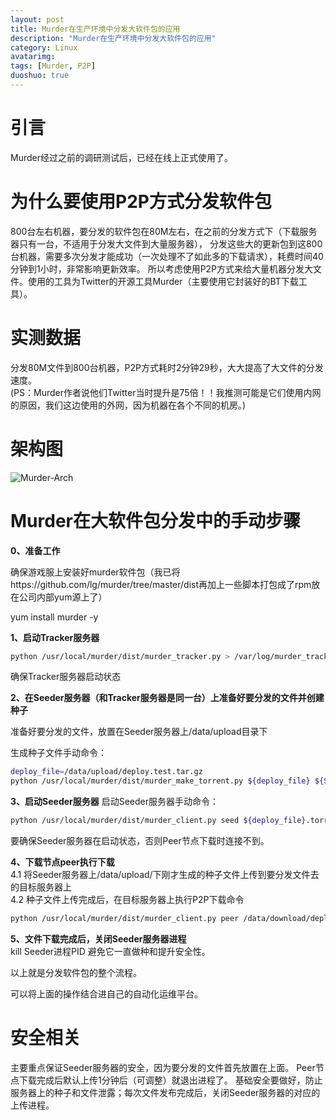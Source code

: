 ```yaml
---
layout: post
title: Murder在生产环境中分发大软件包的应用
description: "Murder在生产环境中分发大软件包的应用"
category: Linux
avatarimg:
tags: [Murder, P2P]
duoshuo: true
---
```


# 引言
Murder经过之前的调研测试后，已经在线上正式使用了。

# 为什么要使用P2P方式分发软件包
800台左右机器，要分发的软件包在80M左右，在之前的分发方式下（下载服务器只有一台，不适用于分发大文件到大量服务器），
分发这些大的更新包到这800台机器，需要多次分发才能成功（一次处理不了如此多的下载请求），耗费时间40分钟到1小时，非常影响更新效率。
所以考虑使用P2P方式来给大量机器分发大文件。使用的工具为Twitter的开源工具Murder（主要使用它封装好的BT下载工具）。

# 实测数据
分发80M文件到800台机器，P2P方式耗时2分钟29秒，大大提高了大文件的分发速度。  
(PS：Murder作者说他们Twitter当时提升是75倍！！我推测可能是它们使用内网的原因，我们这边使用的外网，因为机器在各个不同的机房。)

# 架构图
![Murder-Arch](https://raw.githubusercontent.com/JaminZhang/jaminzhang.github.io/master/images/Murder-Arch-01.png)

# Murder在大软件包分发中的手动步骤

**0、准备工作**

确保游戏服上安装好murder软件包（我已将https://github.com/lg/murder/tree/master/dist再加上一些脚本打包成了rpm放在公司内部yum源上了）  

yum install murder -y

**1、启动Tracker服务器**

```bash
python /usr/local/murder/dist/murder_tracker.py > /var/log/murder_tracker.log 2>&1 &
```    

确保Tracker服务器启动状态

**2、在Seeder服务器（和Tracker服务器是同一台）上准备好要分发的文件并创建种子**

准备好要分发的文件，放置在Seeder服务器上/data/upload目录下

生成种子文件手动命令：

```bash
deploy_file=/data/upload/deploy.test.tar.gz
python /usr/local/murder/dist/murder_make_torrent.py ${deploy_file} ${Seeder_IP}:8998 ${deploy_file}.torrent
```    

**3、启动Seeder服务器**
启动Seeder服务器手动命令：

```bash
python /usr/local/murder/dist/murder_client.py seed ${deploy_file}.torrent ${deploy_file} 127.0.0.1
```    

要确保Seeder服务器在启动状态，否则Peer节点下载时连接不到。

**4、下载节点peer执行下载**  
4.1 将Seeder服务器上/data/upload/下刚才生成的种子文件上传到要分发文件去的目标服务器上  
4.2 种子文件上传完成后，在目标服务器上执行P2P下载命令  

```bash
python /usr/local/murder/dist/murder_client.py peer /data/download/deploy.tar.gz.torrent /data/download/deploy.tar.gz ${Peer_IP}
```    

**5、文件下载完成后，关闭Seeder服务器进程**  
kill Seeder进程PID
避免它一直做种和提升安全性。

以上就是分发软件包的整个流程。

可以将上面的操作结合进自己的自动化运维平台。

# 安全相关
主要重点保证Seeder服务器的安全，因为要分发的文件首先放置在上面。
Peer节点下载完成后默认上传1分钟后（可调整）就退出进程了。
基础安全要做好，防止服务器上的种子和文件泄露；每次文件发布完成后，关闭Seeder服务器的对应的上传进程。


